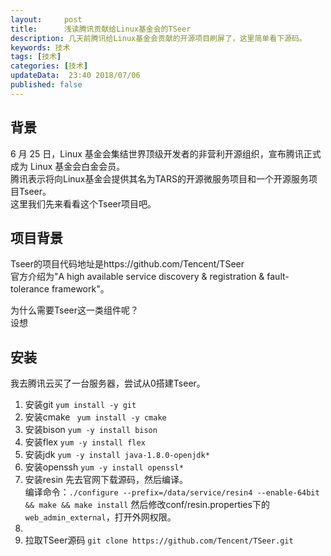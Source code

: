 ```yaml
---   
layout:     post  
title:      浅读腾讯贡献给Linux基金会的TSeer
description: 几天前腾讯给Linux基金会贡献的开源项目刷屏了，这里简单看下源码。    
keywords: 技术 
tags: [技术]  
categories: [技术]  
updateData:  23:40 2018/07/06   
published: false   
---  
```



## 背景

6 月 25 日，Linux 基金会集结世界顶级开发者的非营利开源组织，宣布腾讯正式成为 Linux 基金会白金会员。  
腾讯表示将向Linux基金会提供其名为TARS的开源微服务项目和一个开源服务项目Tseer。  
这里我们先来看看这个Tseer项目吧。  


## 项目背景  

Tseer的项目代码地址是https://github.com/Tencent/TSeer  
官方介绍为"A high available service discovery & registration & fault-tolerance framework"。  


为什么需要Tseer这一类组件呢？  
设想


## 安装

我去腾讯云买了一台服务器，尝试从0搭建Tseer。  


1. 安装git `yum install -y git`  
2. 安装cmake ` yum install -y cmake`  
3. 安装bison `yum -y install bison`  
4. 安装flex `yum -y install flex`  
5. 安装jdk `yum -y install java-1.8.0-openjdk*` 
6. 安装openssh `yum -y install openssl*`  
7. 安装resin 先去官网下载源码，然后编译。  
   编译命令：`./configure --prefix=/data/service/resin4 --enable-64bit && make && make install`
   然后修改conf/resin.properties下的`web_admin_external`，打开外网权限。  
8.
2. 拉取TSeer源码 `git clone https://github.com/Tencent/TSeer.git`  


	




